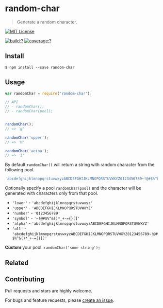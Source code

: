 # random-char
  
> Generate a random character.


[![MIT License](https://img.shields.io/badge/license-MIT_License-green.svg?style=flat-square)](https://github.com/mock-end/random-char/blob/master/LICENSE)

[![build:?](https://img.shields.io/travis/mock-end/random-char/master.svg?style=flat-square)](https://travis-ci.org/mock-end/random-char)
[![coverage:?](https://img.shields.io/coveralls/mock-end/random-char/master.svg?style=flat-square)](https://coveralls.io/github/mock-end/random-char)


## Install

```
$ npm install --save random-char 
```


## Usage

```js
var randomChar = require('random-char');

// API
// - randomChar();
// - randomChar(pool);


randomChar();
// => 'g'

randomChar('upper');
// => 'M'

randomChar('aeiou');
// => 'i'
```

By default `randomChar()` will return a string with random character from the following pool.

```js
'abcdefghijklmnopqrstuvwxyzABCDEFGHIJKLMNOPQRSTUVWXYZ0123456789~!@#$%^&()*_+-={}[]'
```

Optionally specify a pool `randomChar(pool)` and the character will be generated with characters only from that pool.

- `'lower'` - `'abcdefghijklmnopqrstuvwxyz'`
- `'upper'` - `'ABCDEFGHIJKLMNOPQRSTUVWXYZ'`
- `'number'` - `'0123456789'`
- `'symbol'` - `'~!@#$%^&()*_+-={}[]'`
- `'alpha'` - `'abcdefghijklmnopqrstuvwxyzABCDEFGHIJKLMNOPQRSTUVWXYZ'`
- `'all'` - `'abcdefghijklmnopqrstuvwxyzABCDEFGHIJKLMNOPQRSTUVWXYZ0123456789~!@#$%^&()*_+-={}[]'`

**Custom** your pool: `randomChar('some string');`


## Related

## Contributing

Pull requests and stars are highly welcome.

For bugs and feature requests, please [create an issue](https://github.com/mock-end/random-char/issues/new).
